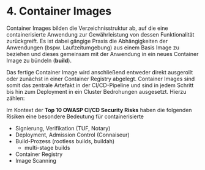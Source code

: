 # 4. Container Images

Container Images bilden die Verzeichnisstruktur ab, auf die eine containerisierte Anwendung zur Gewährleistung von dessen Funktionalität zurückgreift. Es ist dabei gängige Praxis die Abhängigkeiten der Anwendungen (bspw. Laufzeitumgebung) aus einem Basis Image zu beziehen und dieses gemeinsam mit der Anwendung in ein neues Container Image zu bündeln (**build**). 

Das fertige Container Image wird anschließend entweder direkt ausgerollt oder zunächst in einer Container Registry abgelegt. Container Images sind somit das zentrale Artefakt in der CI/CD-Pipeline und sind in jedem Schritt bis hin zum Deployment in ein Cluster Bedrohungen ausgesetzt. Hierzu zählen:





Im Kontext der **Top 10 OWASP CI/CD Security Risks** haben die folgenden Risiken eine besondere Bedeutung für containerisierte

- Signierung, Verifikation (TUF, Notary)
- Deployment, Admission Control (Connaiseur)
- Build-Prozess (rootless builds, buildah)
  - multi-stage builds
- Container Registry
- Image Scanning
